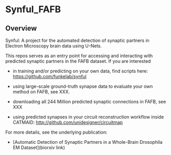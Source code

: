 Synful_FAFB
===========
Overview
--------

Synful: A project for the automated detection of synaptic partners in Electron Microscopy brain data using U-Nets.

This repos serves as an entry point for accessing and interacting with predicted synaptic partners in the FAFB dataset.
If you are interested

- in training and/or predicting on your own data, find scripts here: https://github.com/funkelab/synful

- using large-scale ground-truth synapse data to evaluate your own method on FAFB, see XXX.

- downloading all 244 Million predicted synaptic connections in FAFB, see XXX

- using predicted synapses in your circuit reconstruction workflow inside CATMAID: http://github.com/unidesigner/circuitmap


For more details, see the underlying publication:

- [Automatic Detection of Synaptic Partners in a Whole-Brain Drosophila EM Dataset](biorxiv link)